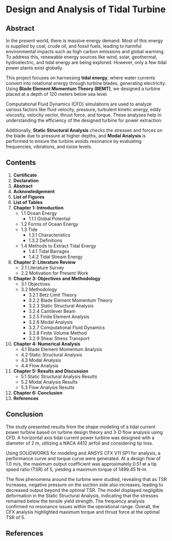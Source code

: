 # Design and Analysis of Tidal Turbine

## Abstract

In the present world, there is massive energy demand. Most of this energy is supplied by coal, crude oil, and fossil fuels, leading to harmful environmental impacts such as high carbon emissions and global warming. To address this, renewable energy sources like wind, solar, geothermal, hydroelectric, and tidal energy are being explored. However, only a few tidal power plants exist globally.

This project focuses on harnessing **tidal energy**, where water currents convert into rotational energy through turbine blades, generating electricity. Using **Blade Element Momentum Theory (BEMT)**, we designed a turbine placed at a depth of 120 meters below sea level. 

Computational Fluid Dynamics (CFD) simulations are used to analyze various factors like fluid velocity, pressure, turbulent kinetic energy, eddy viscosity, velocity vector, thrust force, and torque. These analyses help in understanding the efficiency of the designed turbine for power extraction.

Additionally, **Static Structural Analysis** checks the stresses and forces on the blade due to pressure at higher depths, and **Modal Analysis** is performed to ensure the turbine avoids resonance by evaluating frequencies, vibrations, and noise levels. 

## Contents

1. **Certificate**
2. **Declaration**
3. **Abstract**
4. **Acknowledgement**
5. **List of Figures**
6. **List of Tables**
7. **Chapter 1: Introduction**
   - 1.1 Ocean Energy
      - 1.1.1 Global Potential
   - 1.2 Forms of Ocean Energy
   - 1.3 Tide
     - 1.3.1 Characteristics
     - 1.3.2 Definitions
   - 1.4 Methods to Extract Tidal Energy
     - 1.4.1 Tidal Barrages
     - 1.4.2 Tidal Stream Energy
8. **Chapter 2: Literature Review**
   - 2.1 Literature Survey
   - 2.2 Motivation for Present Work
9. **Chapter 3: Objectives and Methodology**
   - 3.1 Objectives
   - 3.2 Methodology
     - 3.2.1 Betz Limit Theory
     - 3.2.2 Blade Element Momentum Theory
     - 3.2.3 Static Structural Analysis
     - 3.2.4 Cantilever Beam
     - 3.2.5 Finite Element Analysis
     - 3.2.6 Modal Analysis
     - 3.2.7 Computational Fluid Dynamics
     - 3.2.8 Finite Volume Method
     - 3.2.9 Shear Stress Transport
10. **Chapter 4: Numerical Analysis**
    - 4.1 Blade Element Momentum Analysis
    - 4.2 Static Structural Analysis
    - 4.3 Modal Analysis
    - 4.4 Flow Analysis
11. **Chapter 5: Results and Discussion**
    - 5.1 Static Structural Analysis Results
    - 5.2 Modal Analysis Results
    - 5.3 Flow Analysis Results
12. **Chapter 6: Conclusion**
13. **References**

## Conclusion

The study presented results from the shape modeling of a tidal current power turbine based on turbine design theory and 3-D flow analysis using CFD. A horizontal axis tidal current power turbine was designed with a diameter of 2 m, utilizing a NACA 4412 airfoil and considering tip loss. 

Using SOLIDWORKS for modeling and ANSYS CFX V11 SP1 for analysis, a performance curve and torque curve were generated. At a design flow of 1.0 m/s, the maximum output coefficient was approximately 0.51 at a tip speed ratio (TSR) of 5, yielding a maximum torque of 1499.45 N-m. 

The flow phenomena around the turbine were studied, revealing that as TSR increases, negative pressure on the suction side also increases, leading to decreased output beyond the optimal TSR. The model displayed negligible deformation in the Static Structural Analysis, indicating that the stresses remained below the tensile yield strength. The frequency analysis confirmed no resonance issues within the operational range. Overall, the CFX analysis highlighted maximum torque and thrust force at the optimal TSR of 5.

## References
